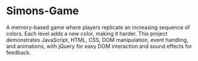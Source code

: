 # Simons-Game
A memory-based game where players replicate an increasing sequence of colors. Each level adds a new color, making it harder. This project demonstrates JavaScript, HTML, CSS, DOM manipulation, event handling, and animations, with jQuery for easy DOM interaction and sound effects for feedback.
